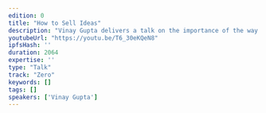 ```yaml
---
edition: 0
title: "How to Sell Ideas"
description: "Vinay Gupta delivers a talk on the importance of the way one presents an idea."
youtubeUrl: "https://youtu.be/T6_30eKQeN8"
ipfsHash: ''
duration: 2064
expertise: ''
type: "Talk"
track: "Zero"
keywords: []
tags: []
speakers: ['Vinay Gupta']
---
```

